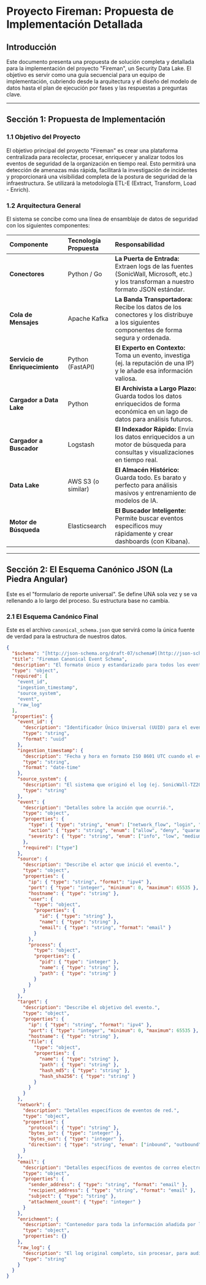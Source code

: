 # Proyecto Fireman: Propuesta de Implementación Detallada

## **Introducción**

Este documento presenta una propuesta de solución completa y detallada para la implementación del proyecto "Fireman", un Security Data Lake. El objetivo es servir como una guía secuencial para un equipo de implementación, cubriendo desde la arquitectura y el diseño del modelo de datos hasta el plan de ejecución por fases y las respuestas a preguntas clave.

---

## **Sección 1: Propuesta de Implementación**

### **1.1 Objetivo del Proyecto**

El objetivo principal del proyecto "Fireman" es crear una plataforma centralizada para recolectar, procesar, enriquecer y analizar todos los eventos de seguridad de la organización en tiempo real. Esto permitirá una detección de amenazas más rápida, facilitará la investigación de incidentes y proporcionará una visibilidad completa de la postura de seguridad de la infraestructura. Se utilizará la metodología ETL-E (Extract, Transform, Load - Enrich).

### **1.2 Arquitectura General**

El sistema se concibe como una línea de ensamblaje de datos de seguridad con los siguientes componentes:

| Componente | Tecnología Propuesta | Responsabilidad |
| :--- | :--- | :--- |
| **Conectores** | Python / Go | **La Puerta de Entrada:** Extraen logs de las fuentes (SonicWall, Microsoft, etc.) y los transforman a nuestro formato JSON estándar. |
| **Cola de Mensajes** | Apache Kafka | **La Banda Transportadora:** Recibe los datos de los conectores y los distribuye a los siguientes componentes de forma segura y ordenada. |
| **Servicio de Enriquecimiento** | Python (FastAPI) | **El Experto en Contexto:** Toma un evento, investiga (ej. la reputación de una IP) y le añade esa información valiosa. |
| **Cargador a Data Lake** | Python | **El Archivista a Largo Plazo:** Guarda todos los datos enriquecidos de forma económica en un lago de datos para análisis futuros. |
| **Cargador a Buscador** | Logstash | **El Indexador Rápido:** Envía los datos enriquecidos a un motor de búsqueda para consultas y visualizaciones en tiempo real. |
| **Data Lake** | AWS S3 (o similar) | **El Almacén Histórico:** Guarda todo. Es barato y perfecto para análisis masivos y entrenamiento de modelos de IA. |
| **Motor de Búsqueda** | Elasticsearch | **El Buscador Inteligente:** Permite buscar eventos específicos muy rápidamente y crear dashboards (con Kibana). |

---

## **Sección 2: El Esquema Canónico JSON (La Piedra Angular)**

Este es el "formulario de reporte universal". Se define UNA sola vez y se va rellenando a lo largo del proceso. Su estructura base no cambia.

### **2.1 El Esquema Canónico Final**

Este es el archivo `canonical_schema.json` que servirá como la única fuente de verdad para la estructura de nuestros datos.

```json
{
  "$schema": "[http://json-schema.org/draft-07/schema#](http://json-schema.org/draft-07/schema#)",
  "title": "Fireman Canonical Event Schema",
  "description": "El formato único y estandarizado para todos los eventos de seguridad procesados en el pipeline Fireman.",
  "type": "object",
  "required": [
    "event_id",
    "ingestion_timestamp",
    "source_system",
    "event",
    "raw_log"
  ],
  "properties": {
    "event_id": {
      "description": "Identificador Único Universal (UUID) para el evento.",
      "type": "string",
      "format": "uuid"
    },
    "ingestion_timestamp": {
      "description": "Fecha y hora en formato ISO 8601 UTC cuando el evento fue recibido.",
      "type": "string",
      "format": "date-time"
    },
    "source_system": {
      "description": "El sistema que originó el log (ej. SonicWall-TZ2070, MS-Defender).",
      "type": "string"
    },
    "event": {
      "description": "Detalles sobre la acción que ocurrió.",
      "type": "object",
      "properties": {
        "type": { "type": "string", "enum": ["network_flow", "login", "file_access", "process_creation", "email_event", "auth_event"] },
        "action": { "type": "string", "enum": ["allow", "deny", "quarantine", "delete", "login_success", "login_failure", "file_created", "file_read", "file_modified"] },
        "severity": { "type": "string", "enum": ["info", "low", "medium", "high", "critical"] }
      },
      "required": ["type"]
    },
    "source": {
      "description": "Describe el actor que inició el evento.",
      "type": "object",
      "properties": {
        "ip": { "type": "string", "format": "ipv4" },
        "port": { "type": "integer", "minimum": 0, "maximum": 65535 },
        "hostname": { "type": "string" },
        "user": {
          "type": "object",
          "properties": {
            "id": { "type": "string" },
            "name": { "type": "string" },
            "email": { "type": "string", "format": "email" }
          }
        },
        "process": {
          "type": "object",
          "properties": {
            "pid": { "type": "integer" },
            "name": { "type": "string" },
            "path": { "type": "string" }
          }
        }
      }
    },
    "target": {
      "description": "Describe el objetivo del evento.",
      "type": "object",
      "properties": {
        "ip": { "type": "string", "format": "ipv4" },
        "port": { "type": "integer", "minimum": 0, "maximum": 65535 },
        "hostname": { "type": "string" },
        "file": {
          "type": "object",
          "properties": {
            "name": { "type": "string" },
            "path": { "type": "string" },
            "hash_md5": { "type": "string" },
            "hash_sha256": { "type": "string" }
          }
        }
      }
    },
    "network": {
      "description": "Detalles específicos de eventos de red.",
      "type": "object",
      "properties": {
        "protocol": { "type": "string" },
        "bytes_in": { "type": "integer" },
        "bytes_out": { "type": "integer" },
        "direction": { "type": "string", "enum": ["inbound", "outbound", "internal"] }
      }
    },
    "email": {
      "description": "Detalles específicos de eventos de correo electrónico.",
      "type": "object",
      "properties": {
        "sender_address": { "type": "string", "format": "email" },
        "recipient_address": { "type": "string", "format": "email" },
        "subject": { "type": "string" },
        "attachment_count": { "type": "integer" }
      }
    },
    "enrichment": {
      "description": "Contenedor para toda la información añadida por los servicios de enriquecimiento.",
      "type": "object",
      "properties": {}
    },
    "raw_log": {
      "description": "El log original completo, sin procesar, para auditoría.",
      "type": "string"
    }
  }
}